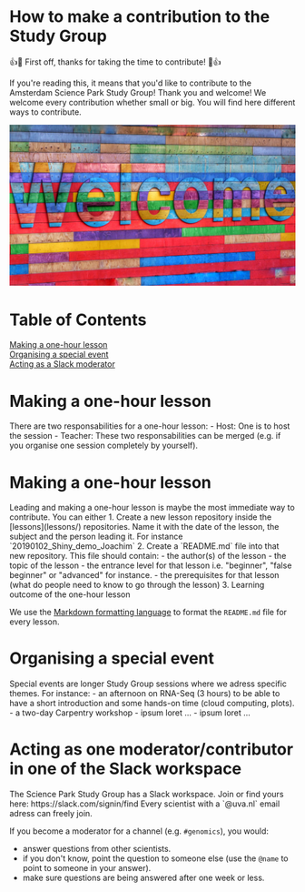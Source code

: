 # How to make a contribution to the Study Group
:+1::tada: First off, thanks for taking the time to contribute! :tada::+1:  

If you're reading this, it means that you'd like to contribute to the Amsterdam Science Park Study Group! Thank you and welcome! We welcome every contribution whether small or big. You will find here different ways to contribute. 

![Photo by Belinda Fewings on Unsplash  ](img/welcome.png)

# Table of Contents  
[Making a one-hour lesson](#one-hour-lesson)    
[Organising a special event](#special-event)   
[Acting as a Slack moderator](#slack)   


<h1><a name="one-hour-lesson">Making a one-hour lesson </a></h1>
There are two responsabilities for a one-hour lesson:
- Host: One is to host the session 
- Teacher: 
These two responsabilities can be merged (e.g. if you organise one session completely by yourself).

<h1><a name="one-hour-lesson">Making a one-hour lesson </a></h1>
Leading and making a one-hour lesson is maybe the most immediate way to contribute. You can either 
1. Create a new lesson repository inside the [lessons](lessons/) repositories. Name it with the date of the lesson, the subject and the person leading it. For instance `20190102_Shiny_demo_Joachim`  
2. Create a `README.md` file into that new repository. This file should contain:
  - the author(s) of the lesson
  - the topic of the lesson
  - the entrance level for that lesson i.e. "beginner", "false beginner" or "advanced" for instance. 
  - the prerequisites for that lesson (what do people need to know to go through the lesson)  
3. Learning outcome of the one-hour lesson

We use the [Markdown formatting language](https://github.com/adam-p/markdown-here/wiki/Markdown-Cheatsheet) to format the `README.md` file for every lesson. 

<h1><a name="special-event">Organising a special event</a></h1>
Special events are longer Study Group sessions where we adress specific themes. For instance:  
- an afternoon on RNA-Seq (3 hours) to be able to have a short introduction and some hands-on time (cloud computing, plots). 
- a two-day Carpentry workshop 
- ipsum loret ...  
- ipsum loret ...  

<h1><a name="slack">Acting as one moderator/contributor in one of the Slack workspace</a></h1>
The Science Park Study Group has a Slack workspace. Join or find yours here: https://slack.com/signin/find  
Every scientist with a `@uva.nl` email adress can freely join.   

If you become a moderator for a channel (e.g. `#genomics`), you would:
- answer questions from other scientists.
- if you don't know, point the question to someone else (use the `@name` to point to someone in your answer). 
- make sure questions are being answered after one week or less.
